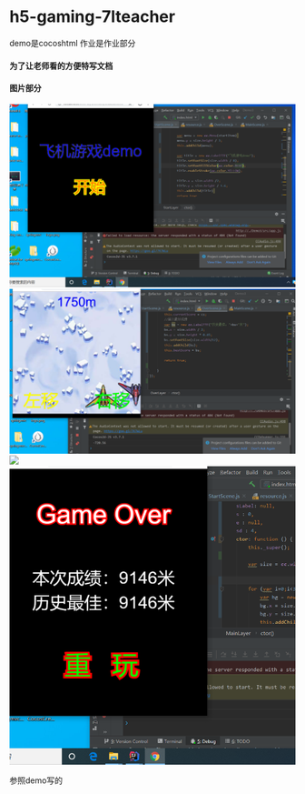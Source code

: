 # h5-gaming-7lteacher

demo是cocoshtml
作业是作业部分


#### 为了让老师看的方便特写文档

#### 图片部分
<img src="./zuoye/begin.png" />
<img src="./zuoye/gaming.png"  />
<img src="./zuoye/gaming(2).png"  />
<img src="./zuoye/over.png" />


参照demo写的

